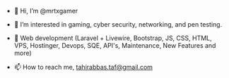 - 👋 Hi, I’m @mrtxgamer
- 👀 I’m interested in gaming, cyber security, networking, and pen testing.
- 🌱 Web development (Laravel + Livewire, Bootstrap, JS, CSS, HTML, VPS, Hostinger, Devops, SQE, API's, Maintenance, New Features and more)

- 📫 How to reach me, tahirabbas.taf@gmail.com

<!---
mrtx99/mrtx99 is a ✨ special ✨ repository because its `README.md` (this file) appears on your GitHub profile.
You can click the Preview link to take a look at your changes.
--->
